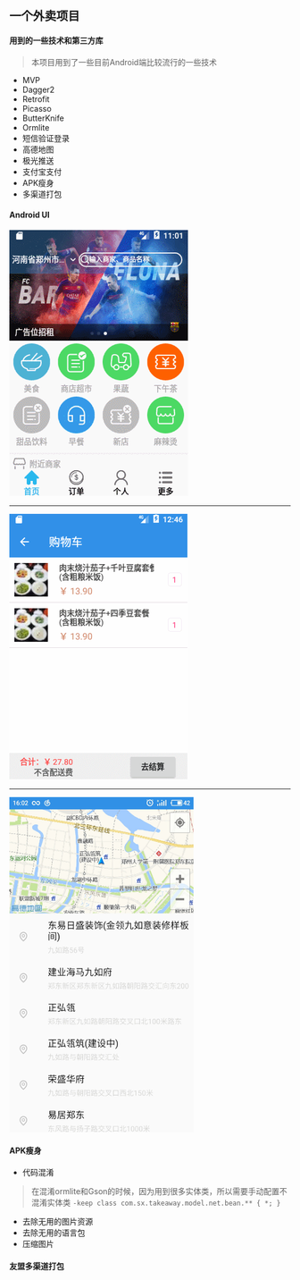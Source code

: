 ## 一个外卖项目

#### 用到的一些技术和第三方库
> 本项目用到了一些目前Android端比较流行的一些技术
* MVP
* Dagger2
* Retrofit
* Picasso
* ButterKnife
* Ormlite
* 短信验证登录
* 高德地图
* 极光推送
* 支付宝支付
* APK瘦身
* 多渠道打包

#### Android UI


<img src="/gif/1.gif"/>

---

<img src="/gif/2.gif"/>

---
<img src="/gif/2.jpg" width="330px" height="600px"/>


#### APK瘦身
* 代码混淆
> 在混淆ormlite和Gson的时候，因为用到很多实体类，所以需要手动配置不混淆实体类
> `-keep class com.sx.takeaway.model.net.bean.** { *; }`
* 去除无用的图片资源
* 去除无用的语言包
* 压缩图片

#### 友盟多渠道打包
